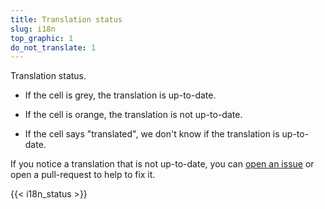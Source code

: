 ```yaml
---
title: Translation status
slug: i18n
top_graphic: 1
do_not_translate: 1
---
```


<!-- Note for translators: do NOT translate this file -->

Translation status.

- If the cell is grey, the translation is up-to-date.

- If the cell is orange, the translation is not up-to-date.

- If the cell says "translated", we don't know if the translation is up-to-date.

If you notice a translation that is not up-to-date, you can [open an issue](https://github.com/letsencrypt/website/issues) or open a pull-request to help to fix it.

{{< i18n_status >}}

